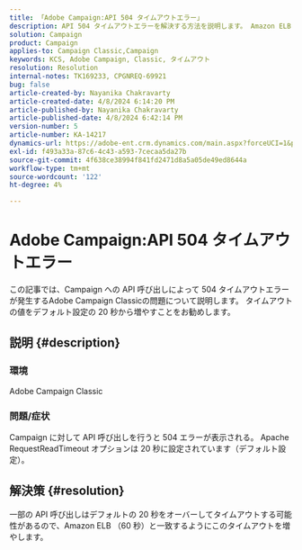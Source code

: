 ```yaml
---
title: 「Adobe Campaign:API 504 タイムアウトエラー」
description: API 504 タイムアウトエラーを解決する方法を説明します。 Amazon ELB に一致するようにタイムアウトを増やします（60 秒）。
solution: Campaign
product: Campaign
applies-to: Campaign Classic,Campaign
keywords: KCS, Adobe Campaign, Classic, タイムアウト
resolution: Resolution
internal-notes: TK169233, CPGNREQ-69921
bug: false
article-created-by: Nayanika Chakravarty
article-created-date: 4/8/2024 6:14:20 PM
article-published-by: Nayanika Chakravarty
article-published-date: 4/8/2024 6:42:14 PM
version-number: 5
article-number: KA-14217
dynamics-url: https://adobe-ent.crm.dynamics.com/main.aspx?forceUCI=1&pagetype=entityrecord&etn=knowledgearticle&id=e03e98cb-d3f5-ee11-a1fe-6045bd006295
exl-id: f493a33a-87c6-4c43-a593-7cecaa5da27b
source-git-commit: 4f638ce38994f841fd2471d8a5a05de49ed8644a
workflow-type: tm+mt
source-wordcount: '122'
ht-degree: 4%

---
```


# Adobe Campaign:API 504 タイムアウトエラー


この記事では、Campaign への API 呼び出しによって 504 タイムアウトエラーが発生するAdobe Campaign Classicの問題について説明します。 タイムアウトの値をデフォルト設定の 20 秒から増やすことをお勧めします。

## 説明 {#description}


### 環境

Adobe Campaign Classic

### 問題/症状

Campaign に対して API 呼び出しを行うと 504 エラーが表示される。 Apache RequestReadTimeout オプションは 20 秒に設定されています（デフォルト設定）。


## 解決策 {#resolution}


一部の API 呼び出しはデフォルトの 20 秒をオーバーしてタイムアウトする可能性があるので、Amazon ELB （60 秒）と一致するようにこのタイムアウトを増やします。
